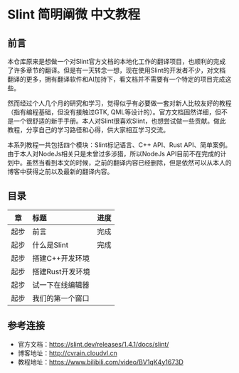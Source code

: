 # Slint 简明阐微 中文教程

## 前言
本仓库原来是想做一个对Slint官方文档的本地化工作的翻译项目，也顺利的完成了许多章节的翻译。但是有一天转念一想，现在使用Slint的开发者不少，对文档翻译的更多，拥有翻译软件和AI加持下，看文档并不需要有一个特定的项目完成这些。

然而经过个人几个月的研究和学习，觉得似乎有必要做一套对新人比较友好的教程（指有编程基础，但没有接触过GTK, QML等设计的）。官方文档固然详细，但不是一个很舒适的新手手册。本人对Slint很喜欢Slint，也想尝试做一些贡献。做此教程，分享自己的学习路径和心得，供大家相互学习交流。

本系列教程一共包括四个模块：Slint标记语言、C++ API、Rust API、简单案例。由于本人对NodeJs相关只是未曾过多涉猎，所以NodeJs API目前不在完成的计划中。虽然当看到本文的时候，之前的翻译内容已经删除，但是依然可以从本人的博客中获得之前以及最新的翻译内容。

## 目录

|  章  | 标题         | 进度  |
| :-: | :--------- | :-: |
| 起步  | 前言         | 完成  |
| 起步  | 什么是Slint   | 完成  |
| 起步  | 搭建C++开发环境  |     |
| 起步  | 搭建Rust开发环境 |     |
| 起步  | 试一下在线编辑器   |     |
| 起步  | 我们的第一个窗口   |     |

## 参考连接

- 官方文档：https://slint.dev/releases/1.4.1/docs/slint/
- 博客地址：http://cvrain.cloudvl.cn
- 教程地址：https://www.bilibili.com/video/BV1qK4y1673D

    
